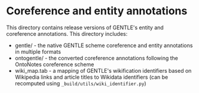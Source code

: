 # Coreference and entity annotations

This directory contains release versions of GENTLE's entity and coreference annotations. This directory includes:

  * gentle/ - the native GENTLE scheme coreference and entity annotations in multiple formats
  * ontogentle/ - the converted coreference annotations following the OntoNotes coreference scheme
  * wiki_map.tab - a mapping of GENTLE's wikification identifiers based on Wikipedia links and article titles to Wikidata identifiers (can be recomputed using `_build/utils/wiki_identifier.py`)
